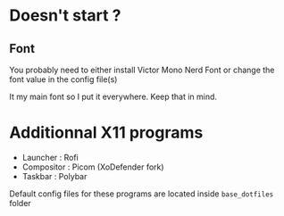 # Doesn't start ?

## Font

You probably need to either install Victor Mono Nerd Font or change the font value in the config file(s)

It my main font so I put it everywhere. Keep that in mind.

# Additionnal X11 programs

- Launcher      : Rofi
- Compositor    : Picom (XoDefender fork)
- Taskbar       : Polybar

Default config files for these programs are located inside `base_dotfiles` folder

